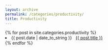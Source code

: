 ```yaml
---
layout: archive
permalink: /categories/productivity/
title: Productivity
---
```



<div id="archives">
{% for post in site.categories.productivity %}
 <li><span>{{ post.date | date_to_string }}</span> &nbsp; <a href="{{ post.url }}">{{ post.title }}</a></li>
{% endfor %}
</div>